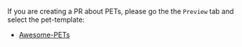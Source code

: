 If you are creating a PR about PETs, please go the the `Preview` tab and select the pet-template:

* [Awesome-PETs](?expand=1&template=pull_request_template_pets.md)

